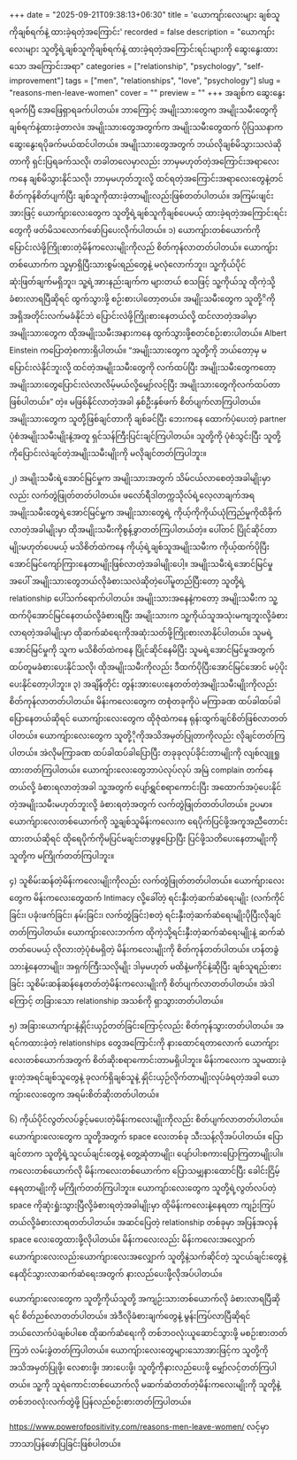 +++
date = "2025-09-21T09:38:13+06:30"
title = 'ယောကျာ်းလေးများ ချစ်သူကိုချစ်ရက်နဲ့ ထားခဲ့ရတဲ့အကြောင်း'
recorded = false
description = "ယောကျာ်းလေးများ သူတို့ရဲ့ချစ်သူကိုချစ်ရက်နဲ့ ထားခဲ့ရတဲ့အကြောင်းရင်းများကို ဆွေးနွေးထားသော အကြောင်းအရာ"
categories = ["relationship", "psychology", "self-improvement"]
tags = ["men", "relationships", "love", "psychology"]
slug = "reasons-men-leave-women"
cover = ""
preview = ""
+++
အချစ်က ဆွေးနွေးရခက်ပြီ အေဖြေရှာရခက်ပါတယ်။ ဘာကြောင့် အမျိုးသားတွေက အမျိုးသမီးတွေကို ချစ်ရက်နဲ့ထားခဲ့တာလဲ။ အမျိုးသားတွေအတွက်က အမျိုးသမီးတွေထက် ပိုပြဿနာက ဆွေးနွေးရပိုခက်မယ်ထင်ပါတယ်။ အမျိုးသားတွေအတွက် ဘယ်လိုချစ်မိသွားသလဲဆိုတာကို ရှင်းပြရခက်သလို၊ တခါတလေမှာလည်း ဘာမှမဟုတ်တဲ့အကြောင်းအရာလေးကနေ ချစ်မိသွားနိုင်သလို၊ ဘာမှမဟုတ်ဘူးလို့ ထင်ရတဲ့အကြောင်းအရာလေးတွေနဲ့တင် စိတ်ကုန်စိတ်ပျက်ပြီး ချစ်သူကိုထားခဲ့တာမျိုးလည်းဖြစ်တတ်ပါတယ်။ အကြမ်းဖျင်းအားဖြင့် ယောက်ျားလေးတွေက သူတို့ရဲ့ချစ်သူကိုချစ်ပေမယ့် ထားခဲ့ရတဲ့အကြောင်းရင်းတွေကို ဖတ်မိသလောက်ဖော်ပြပေးလိုက်ပါတယ်။
၁) ယောကျ်ားတစ်ယောက်ကိုပြောင်းလဲဖို့ကြိုးစားတဲ့မိန်ကလေးမျိုးကိုလည် စိတ်ကုန်လာတတ်ပါတယ်။
ယောကျ်ားတစ်ယောက်က သူ့မှာရှိပြီးသားစွမ်းရည်တွေနဲ့ မလုံလောက်ဘူး၊ သူ့ကိုယ်ပိုင်ဆုံးဖြတ်ချက်မရှိဘူး၊ သူ့ရဲ့အားနည်းချက်က များတယ် စသဖြင့် သူ့ကိုယ်သူ ထိုကဲ့သို့ခံစားလာရပြီဆိုရင် ထွက်သွားဖို့ စဉ်းစားပါတော့တယ်။ အမျိုးသမီးတွေက သူတို့ိကို အရှိအတိုင်းလက်မခံနိုင်ဘဲ ပြောင်းလဲဖို့ကြိုးစားနေတယ်လို့ ထင်လာတဲ့အခါမှာ အမျိုးသားတွေက ထိုအမျိုးသမီးအနားကနေ ထွက်သွားဖို့စတင်စဉ်းစားပါတယ်။ Albert Einstein ကပြောတဲ့စကားရှိပါတယ်။ “အမျိုးသားတွေက သူတို့ကို ဘယ်တော့မှ မပြောင်းလဲနိုင်ဘူးလို့ ထင်တဲ့အမျိုးသမီးတွေကို လက်ထပ်ပြီး အမျိုးသမီးတွေကတော့ အမျိုးသားတွေပြောင်းလဲလာလိမ့်မယ်လို့မျှော်လင့်ပြီး အမျိုးသားတွေကိုလက်ထပ်တာဖြစ်ပါတယ်။” တဲ့။ မဖြစ်နိုင်လာတဲ့အခါ နှစ်ဦးနှစ်ဖက် စိတ်ပျက်လာကြပါတယ်။ အမျိုးသားတွေက သူတို့ဖြစ်ချင်တာကို ချစ်ခင်ပြီး ဘေးကနေ ထောက်ပံ့ပေးတဲ့ partner ပုံစံအမျိုးသမီးမျိုးနဲ့အတူ ရှင်သန်ကြီးပြင်းချင်ကြပါတယ်။ သူတို့ကို ပုံစံသွင်းပြီး သူတို့ကိုပြောင်းလဲချင်တဲ့အမျိုးသမီးမျိုးကို မလိုချင်တတ်ကြပါဘူး။

၂) အမျိုးသမီးရဲ့အောင်မြင်မှုက အမျိုးသားအတွက် သိမ်ငယ်လာစေတဲ့အခါမျိုးမှာလည်း လက်တွဲဖြုတ်တတ်ပါတယ်။
ဖလော်ရီဒါတက္ကသိုလ်ရဲ့လေ့လာချက်အရ အမျိုးသမီးတွေရဲ့အောင်မြင်မှု့က အမျိုးသားတွေရဲ့ ကိုယ့်ကိုကိုယ်ယုံကြည်မှုကိုထိခိုက်လာတဲ့အခါမျိုးမှာ ထိုအမျိုးသမီးကိုစွန့်ခွာတတ်ကြပါတယ်တဲ့။ ပေါ်တင် ပြိုင်ဆိုင်တာမျိုးမဟုတ်ပေမယ့် မသိစိတ်ထဲကနေ ကိုယ့်ရဲ့ချစ်သူအမျိုးသမီးက ကိုယ့်ထက်ပိုပြီးအောင်မြင်ကျော်ကြားနေတာမျိုးဖြစ်လာတဲ့အခါမျိုးပေါ့။ အမျိုးသမီးရဲ့အောင်မြင်မှုအပေါ် အမျိုးသားတွေဘယ်လိုခံစားသလဲဆိုတဲ့ပေါ်မူတည်ပြီးတော့ သူတို့ရဲ့ relationship ပေါ်သက်ရောက်ပါတယ်။ အမျိုးသားအနေနဲ့ကတော့ အမျိုးသမီးက သူ့ထက်ပိုအောင်မြင်နေတယ်လို့ခံစားရပြီး အမျိုးသားက သူ့ကိုယ်သူအသုံးမကျဘူးလို့ခံစားလာရတဲ့အခါမျိုးမှာ ထိုဆက်ဆံရေးကိုအဆုံးသတ်ဖို့ကြိုးစားလာနိုင်ပါတယ်။ သူမရဲ့အောင်မြင်မှုကို သူက မသိစိတ်ထဲကနေ ပြိုင်ဆိုင်နေမိပြီး သူမရဲ့အောင်မြင်မှုအတွက် ထပ်တူမခံစားပေးနိုင်သလို၊ ထိုအမျိုးသမီးကိုလည်း ဒီထက်ပိုပြီးအောင်မြင်အောင် မပံ့ပိုးပေးနိုင်တော့ပါဘူး။
၃) အချိန်တိုင်း တွန်းအားပေးနေတတ်တဲ့အမျိုးသမီးမျိုးကိုလည်း စိတ်ကုန်လာတတ်ပါတယ်။
မိန်းကလေးတွေက တစုံတခုကိုပဲ မကြာခဏ ထပ်ခါထပ်ခါ ပြောနေတယ်ဆိုရင် ယောကျ်ားလေးတွေက ထိုဇုံထဲကနေ ရုန်းထွက်ချင်စိတ်ဖြစ်လာတတ်ပါတယ်။ ယောကျ်ားလေးတွေက သူတို့ိုကိုအသိအမှတ်ပြုတာကိုလည်း လိုချင်တတ်ကြပါတယ်။ အဲလိုမကြာခဏ ထပ်ခါထပ်ခါပြောပြီး တခုခုလုပ်ခိုင်းတာမျိုးကို လျစ်လျူရှုထားတတ်ကြပါတယ်။ ယောကျ်ားလေးတွေဘာပဲလုပ်လုပ် အမြဲ complain တက်နေတယ်လို့ ခံစားရလာတဲ့အခါ သူ့အတွက် ပျော်ရွှင်စရာကောင်းပြီး အထောက်အပံ့ပေးနိုင်တဲ့အမျိုးသမီးမဟုတ်ဘူးလို့ ခံစားရတဲ့အတွက် လက်တွဲဖြုတ်တတ်ပါတယ်။ ဥပမာ။ ယောက်ျားလေးတစ်ယောက်ကို သူ့ချစ်သူမိန်းကလေးက ရေပိုက်ပြင်ဖို့အကူအညီတောင်းထားတယ်ဆိုရင် ထိုရေပိုက်ကိုမပြင်မချင်းတဖွဖွပြောပြီး ပြင်ဖို့သတိပေးနေတာမျိုးကို သူတို့က မကြိုက်တတ်ကြပါဘူး။

၄) သူစိမ်းဆန်တဲ့မိန်းကလေးမျိုးကိုလည်း လက်တွဲဖြုတ်တတ်ပါတယ်။
ယောက်ျားလေးတွေက မိန်းကလေးတွေထက် Intimacy လို့ခေါ်တဲ့ ရင်းနှီးတဲ့ဆက်ဆံရေးမျိုး (လက်ကိုင်ခြင်း၊ ပခုံးဖက်ခြင်း၊ နမ်းခြင်း၊ လက်တွဲခြင်း)စတဲ့ ရင်းနှီးတဲ့ဆက်ဆံရေးမျိုးပိုပြီးလိုချင်တတ်ကြပါတယ်။ ယောကျ်ားလေးဘက်က ထိုကဲ့သို့ရင်းနှီးတဲ့ဆက်ဆံရေးမျိုးနဲ့ ဆက်ဆံတတ်ပေမယ့် လိုလားတဲ့ပုံစံမရှိတဲ့ မိန်းကလေးမျိုးကို စိတ်ကုန်တတ်ပါတယ်။ ဟန်တခွဲသားနဲ့နေတာမျိုး၊ အရှက်ကြီးသလိုမျိုး ဒါမှမဟုတ် မထိနဲ့မကိုင်နဲ့ဆိုပြီး ချစ်သူရည်းစားခြင်း သူစိမ်းဆန်ဆန်နေတတ်တဲ့မိန်းကလေးမျိုးကို စိတ်ပျက်လာတတ်ပါတယ်။ အဲဒါကြောင့် တခြားသော relationship အသစ်ကို ရှာသွားတတ်ပါတယ်။

၅) အခြားယောက်ျားနဲ့နှိုင်းယှဉ်တတ်ခြင်းကြောင့်လည်း စိတ်ကုန်သွားတတ်ပါတယ်။
အရင်ကထားခဲ့တဲ့ relationships တွေအကြောင်းကို နားထောင်ရတာလောက် ယောက်ျားလေးတစ်ယောက်အတွက် စိတ်ဆိုးစရာကောင်းတာမရှိပါဘူး။ မိန်းကလေးက သူမထားခဲ့ဖူးတဲ့အရင်ချစ်သူတွေနဲ့ ခုလက်ရှိချစ်သူနဲ့ နှိုင်းယှဉ်လိုက်တာမျိုးလုပ်ခံရတဲ့အခါ ယောကျ်ားလေးတွေက အရမ်းစိတ်ဆိုးတတ်ပါတယ်။

၆) ကိုယ်ပိုင်လွတ်လပ်ခွင့်မပေးတဲ့မိန်းကလေးမျိုးကိုလည်း စိတ်ပျက်လာတတ်ပါတယ်။
ယောက်ျားလေးတွေက သူတို့အတွက် space လေးတစ်ခု သီးသန့်လိုအပ်ပါတယ်။ ပြောချင်တာက သူတို့ရဲ့သူငယ်ချင်းတွေနဲ့ တွေ့ဆုံတာမျိုး၊ ပျော်ပါးစကားပြောကြတာမျိုးပါ။ ကလေးတစ်ယောက်လို မိန်းကလေးတစ်ယောက်က ပြောသမျှနားထောင်ပြီး ခေါင်းငြိမ့်နေရတာမျိုးကို မကြိုက်တတ်ကြပါဘူး။ ယောကျာ်းလေးတွေက သူတို့ရဲ့လွတ်လပ်တဲ့ space ကိုဆုံးရှုံးသွားပြီလို့ခံစားရတဲ့အခါမျိုးမှာ ထိုမိန်းကလေးနဲ့နေရတာ ကျဉ်းကြပ်တယ်လို့ခံစားလာရတတ်ပါတယ်။ အဆင်ပြေတဲ့ relationship တစ်ခုမှာ အပြန်အလှန် space လေးတွေထားဖို့လိုပါတယ်။ မိန်းကလေးလည်း မိန်းကလေးအလျှောက် ယောက်ျားလေးလည်းယောက်ျားလေးအလျှောက် သူတို့နဲ့သက်ဆိုင်တဲ့ သူငယ်ချင်းတွေနဲ့ နေထိုင်သွားလာဆက်ဆံရေးအတွက် နားလည်ပေးဖို့လိုအပ်ပါတယ်။

ယောက်ျားလေးတွေက သူတို့ကိုယ်သူတို့ အကျဉ်းသားတစ်ယောက်လို ခံစားလာရပြီဆိုရင် စိတ်ညစ်လာတတ်ပါတယ်။ အဲဒီလိုခံစားချက်တွေနဲ့ မွန်းကြပ်လာပြီဆိုရင် ဘယ်လောက်ပဲချစ်ပါစေ ထိုဆက်ဆံရေးကို တစ်ဘဝလုံးယူဆောင်သွားဖို့ မစဉ်းစားတတ်ကြဘဲ လမ်းခွဲတတ်ကြပါတယ်။ ယောကျ်ားလေးတွေများသောအားဖြင့်က သူတို့ကို အသိအမှတ်ပြုဖို့၊ လေစားဖို့၊ အားပေးဖို့၊ သူတို့ကိုနားလည်ပေးဖို့ မျှော်လင့်တတ်ကြပါတယ်။ သူ့ကို သူရဲကောင်းတစ်ယောက်လို မဆက်ဆံတတ်တဲ့မိန်းကလေးမျိုးကို သူတို့နဲ့တစ်ဘဝလုံးလက်တွဲဖို့ ပြန်လည်စဉ်းစားတတ်ကြပါတယ်။

https://www.powerofpositivity.com/reasons-men-leave-women/ လင့်မှာ ဘာသာပြန်ဖော်ပြခြင်းဖြစ်ပါတယ်။ 